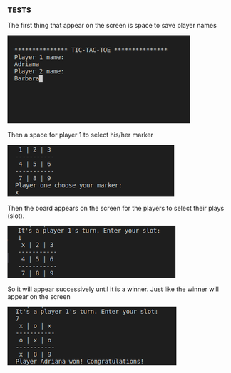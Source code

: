 ### TESTS

The first thing that appear on the screen is space to save player names

<img src="./IMAGENES/1.png">

Then a space for player 1 to select his/her marker

<img src="./IMAGENES/2.png">

Then the board appears on the screen for the players to select their plays (slot).

<img src="./IMAGENES/3.png">

So it will appear successively until it is a winner.
Just like the winner will appear on the screen

<img src="./IMAGENES/4.png">
